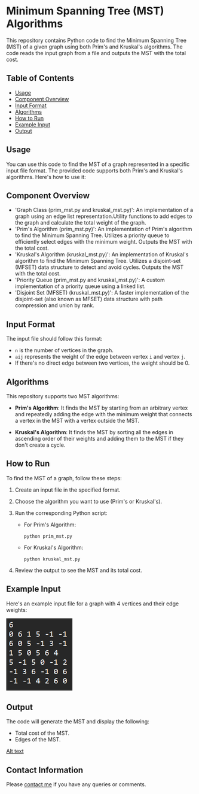 # Minimum Spanning Tree (MST) Algorithms

This repository contains Python code to find the Minimum Spanning Tree (MST) of a given graph using both Prim's and Kruskal's algorithms. The code reads the input graph from a file and outputs the MST with the total cost.


## Table of Contents

- [Usage](#usage)
- [Component Overview](#component-overview)
- [Input Format](#input-format)
- [Algorithms](#algorithms)
- [How to Run](#how-to-run)
- [Example Input](#example-input)
- [Output](#output)


## Usage

You can use this code to find the MST of a graph represented in a specific input file format. The provided code supports both Prim's and Kruskal's algorithms. Here's how to use it:


## Component Overview

- 'Graph Class (prim_mst.py and kruskal_mst.py)': An implementation of a graph using an edge list representation.Utility functions to add edges to the graph and calculate the total weight of the graph.
- 'Prim's Algorithm (prim_mst.py)': An implementation of Prim's algorithm to find the Minimum Spanning Tree. 
Utilizes a priority queue to efficiently select edges with the minimum weight.
Outputs the MST with the total cost.
- 'Kruskal's Algorithm (kruskal_mst.py)': An implementation of Kruskal's algorithm to find the Minimum Spanning Tree.
Utilizes a disjoint-set (MFSET) data structure to detect and avoid cycles.
Outputs the MST with the total cost.
- 'Priority Queue (prim_mst.py and kruskal_mst.py)': A custom implementation of a priority queue using a linked list.
- 'Disjoint Set (MFSET) (kruskal_mst.py)': A faster implementation of the disjoint-set (also known as MFSET) data structure with path compression and union by rank.


## Input Format

The input file should follow this format:

- `n` is the number of vertices in the graph.
- `aij` represents the weight of the edge between vertex `i` and vertex `j`.
- If there's no direct edge between two vertices, the weight should be 0.


## Algorithms

This repository supports two MST algorithms:

- **Prim's Algorithm**: It finds the MST by starting from an arbitrary vertex and repeatedly adding the edge with the minimum weight that connects a vertex in the MST with a vertex outside the MST.

- **Kruskal's Algorithm**: It finds the MST by sorting all the edges in ascending order of their weights and adding them to the MST if they don't create a cycle.


## How to Run

To find the MST of a graph, follow these steps:

1. Create an input file in the specified format.
2. Choose the algorithm you want to use (Prim's or Kruskal's).
3. Run the corresponding Python script:

   - For Prim's Algorithm:
     ```
     python prim_mst.py
     ```

   - For Kruskal's Algorithm:
     ```
     python kruskal_mst.py
     ```

4. Review the output to see the MST and its total cost.

## Example Input

Here's an example input file for a graph with 4 vertices and their edge weights:

![Alt text](input.png)


## Output

The code will generate the MST and display the following:

- Total cost of the MST.
- Edges of the MST.

[Alt text](output.png)


## Contact Information

Please [contact me](mailto:luckyharrysingh@gmail.com) if you have any queries or comments.
